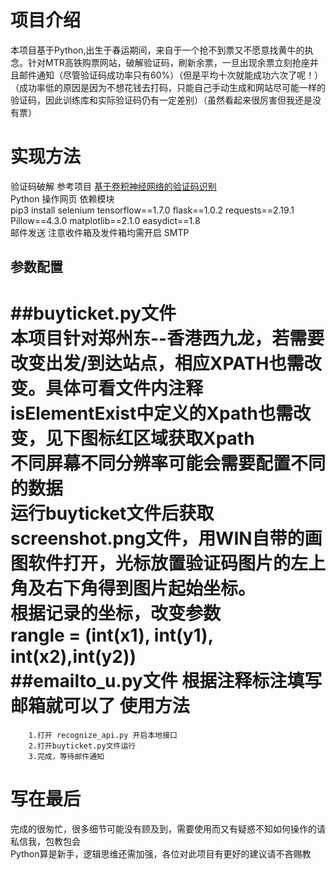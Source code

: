 项目介绍
===
本项目基于Python,出生于春运期间，来自于一个抢不到票又不愿意找黄牛的执念。针对MTR高铁购票网站，破解验证码，刷新余票，一旦出现余票立刻抢座并且邮件通知（尽管验证码成功率只有60%）（但是平均十次就能成功六次了呢！）（成功率低的原因是因为不想花钱去打码，只能自己手动生成和网站尽可能一样的验证码，因此训练库和实际验证码仍有一定差别）（虽然看起来很厉害但我还是没有票）

实现方法
===
验证码破解 参考项目 [基于卷积神经网络的验证码识别](https://github.com/nickliqian/cnn_captcha)  
Python 操作网页 依赖模块  
        pip3 install selenium tensorflow==1.7.0 flask==1.0.2 requests==2.19.1 Pillow==4.3.0 matplotlib==2.1.0 easydict==1.8  
邮件发送 注意收件箱及发件箱均需开启 SMTP

参数配置
---
##buyticket.py文件  
  本项目针对郑州东--香港西九龙，若需要改变出发/到达站点，相应XPATH也需改变。具体可看文件内注释  
  isElementExist中定义的Xpath也需改变，见下图标红区域获取Xpath  
  不同屏幕不同分辨率可能会需要配置不同的数据  
  运行buyticket文件后获取screenshot.png文件，用WIN自带的画图软件打开，光标放置验证码图片的左上角及右下角得到图片起始坐标。  
  根据记录的坐标，改变参数  
  rangle = (int(x1), int(y1), int(x2),int(y2))  
##emailto_u.py文件
根据注释标注填写邮箱就可以了
使用方法
===
        1.打开 recognize_api.py 开启本地接口  
        2.打开buyticket.py文件运行  
        3.完成，等待邮件通知  

写在最后
===
完成的很匆忙，很多细节可能没有顾及到，需要使用而又有疑惑不知如何操作的请私信我，包教包会  
Python算是新手，逻辑思维还需加强，各位对此项目有更好的建议请不吝赐教
